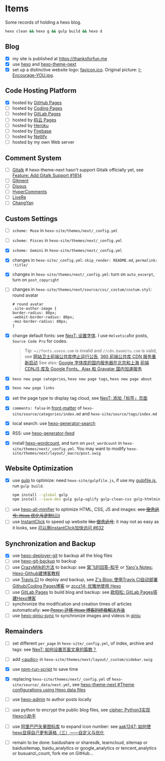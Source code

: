 # Items
Some records of holding a hexo blog.

``` bash
hexo clean && hexo g && gulp build && hexo d
```

## Blog
- [x] my site is published at https://thanksforfun.me
- [x] use [hexo](https://hexo.io/) and [hexo-theme-next](https://github.com/iissnan/hexo-theme-next/)
- [x] set up a distinctive website logo: [favicon.ico](/uploads/favicon.ico). Original picture: [I-Encourage-YOU.jpg](http://pic1.win4000.com/wallpaper/0/51ee2f28c52a7.jpg).

## Code Hosting Platform
- [x] hosted by [GitHub Pages](https://pages.github.com/)
- [ ] hosted by [Coding Pages](https://pages.coding.net/)
- [ ] hosted by [GitLab Pages](https://about.gitlab.com/features/pages/)
- [ ] hosted by [码云 Pages](http://git.mydoc.io/?t=180861)
- [ ] hosted by [Heroku](https://www.heroku.com/)
- [ ] hosted by [Firebase](https://firebase.google.com/)
- [ ] hosted by [Netlify](https://www.netlify.com/)
- [ ] hosted by my own Web server

## Comment System
- [ ] [Gitalk](https://github.com/gitalk/gitalk) # hexo-theme-next hasn't support Gitalk officially yet, see [Feature: Add Gitalk Support #1814](https://github.com/iissnan/hexo-theme-next/pull/1814)
- [ ] [Gitment](https://github.com/imsun/gitment)
- [ ] [Disqus](https://disqus.com/)
- [ ] [HyperComments](https://www.hypercomments.com/)
- [ ] [LiveRe](https://livere.com/insight/communite)
- [ ] [ChangYan](https://changyan.kuaizhan.com/)

## Custom Settings
- [ ] `scheme: Muse` in `hexo-site/themes/next/_config.yml`
- [ ] `scheme: Pisces` in `hexo-site/themes/next/_config.yml`
- [x] `scheme: Gemini` in `hexo-site/themes/next/_config.yml`

- [x] changes in `hexo-site/_config.yml`: `skip_render: README.md`, `permalink: :title/`
- [x] changes in `hexo-site/themes/next/_config.yml`: turn on `auto_excerpt`, turn on `post_copyright`
- [ ] changes in `hexo-site/themes/next/source/css/_costum/costum.styl`: round avatar
  ```
  # round avatar
  .site-author-image {
  border-radius: 80px;
  -webkit-border-radius: 80px;
  -moz-border-radius: 80px;
  }
  ```
- [x] change default fonts: see [NexT: 设置字体](http://theme-next.iissnan.com/theme-settings.html#fonts-customization). I use `Helvetica`for posts, `Source Code Pro` for codes.
  > Tip: ~`//fonts.useso.com` is invalid and `//cdn.baomitu.com` is valid, see [网站卫士前端公共库停止运行公告](http://wangzhan.360.com/notice/detail4), [360 前端公共库 CDN 服务重新启动](http://wangzhan.360.com/notice/detail/10005)
  See also: 
  [Google 字体库的国内服务器在北京和上海](https://www.zhihu.com/question/24955477/answer/120232550)
  [前端 CDNJS 库及 Google Fonts、Ajax 和 Gravatar 国内加速服务](https://sb.sb/css-cdn/)

- [x] `hexo new page categories`, `hexo new page tags`, `hexo new page about`
- [x] `hexo new page links`
- [x] set the page type to display tag cloud, see [NexT: 添加「标签」页面](http://theme-next.iissnan.com/theme-settings.html#tags-page)
- [x] `comments: false` in [front-matter](https://hexo.io/docs/front-matter.html) of `hexo-site/source/categories/index.md` and `hexo-site/source/tags/index.md`

- [x] local search: use [hexo-generator-search](https://github.com/PaicHyperionDev/hexo-generator-search)
- [x] RSS: use [hexo-generator-feed](https://github.com/hexojs/hexo-generator-feed)
- [x] install [hexo-wordcount](https://www.npmjs.com/package/hexo-wordcount), and turn on `post_wordcount` in `hexo-site/themes/next/_config.yml`. You may want to modify `hexo-site/themes/next/layout/_macro/post.swig`

## Website Optimization
- [x] use [gulp](https://gulpjs.com/) to optimize: need `hexo-site/gulpfile.js`, if use my [gulpfile.js](https://github.com/shangguanfch/shangguanfch.github.io/blob/src/gulpfile.js), run `gulp build`.
  ```bash
  npm install --global gulp
  npm install --save-dev gulp gulp-uglify gulp-clean-css gulp-htmlmin gulp-htmlclean gulp-imagemin gulp-concat
  ```
- [ ] use [hexo-all-minifier](https://github.com/chenzhutian/hexo-all-minifier) to optimize HTML, CSS, JS and images: ~~see [空念远兮: Hexo 优化与定制(二)](http://lukang.me/2015/optimization-of-hexo-2.html)~~
- [ ] use [InstantClick](http://instantclick.io/) to speed up website ~~like [空念远兮](http://lukang.me/2015/optimization-of-hexo-2.html#comments)~~: it may not as easy as it looks, see [可以用instantClick加快访问 #632](https://github.com/iissnan/hexo-theme-next/issues/632)

## Synchronization and Backup
- [x] use [hexo-deployer-git](https://github.com/hexojs/hexo-deployer-git) to backup all the blog files
- [ ] use [hexo-git-backup](https://github.com/coneycode/hexo-git-backup) to backup
- [ ] use [CrazyMilk的方法](http://crazymilk.github.io/2015/12/28/GitHub-Pages-Hexo%E6%90%AD%E5%BB%BA%E5%8D%9A%E5%AE%A2/) to backup: see [窝飞的回答-知乎](https://www.zhihu.com/question/21193762/answer/149965944) or [Yaro's Notes: Hexo-Github建博客教程](https://yaro97.github.io/2017/01/07/Hexo-Github%E5%BB%BA%E5%8D%9A%E5%AE%A2%E6%95%99%E7%A8%8B/)
- [ ] use [Travis CI](https://www.travis-ci.org/) to deploy and backup, see [Z's Blog: 使用Travis CI自动部署Github/Coding Pages博客](https://imzlp.me/posts/42318/) or [zccz14: 优雅地使用 Hexo](https://zccz14.com/2016/12/30/%E4%BC%98%E9%9B%85%E5%9C%B0%E4%BD%BF%E7%94%A8Hexo/)
- [ ] use [GitLab Pages](https://docs.gitlab.com/ee/user/project/pages/index.html) to build blog and backup: see [欧阳松: GitLab Pages搭建Hexo博客](https://www.ouyangsong.com/2017/05/28/gitlab-pages-hexo-cloudflare-ssl-markdown/)
- [ ] synchronize the modification and creation times of articles automatically: ~~see [Percy: 迁移 Hexo 博客的终极解决方法](http://blog.percymong.com/2017/07/08/hexo-super-solution-for-moving-blog/)~~
- [ ] use [hexo-qiniu-sync](https://github.com/gyk001/hexo-qiniu-sync) to synchronize images and videos in [qiniu](https://portal.qiniu.com)

## Remainders
- [ ] set different `per_page` in `hexo-site/_config.yml`, of index, archive and tags: see [NexT: 如何设置页面文章的篇数？](http://theme-next.iissnan.com/faqs.html#setting-page-size)
- [ ] add [\<audio\>](http://www.w3school.com.cn/tags/tag_audio.asp) in `hexo-site/themes/next/layout/_custom/sidebar.swig`
- [x] use [npm-run-script](https://docs.npmjs.com/cli/run-script) to save time
- [x] replacing `hexo-site/themes/next/_config.yml` of `hexo-site/source/_data/next.yml`, see [hexo-theme-next #Theme configurations using Hexo data files](https://github.com/iissnan/hexo-theme-next#theme-configurations-using-hexo-data-files-328)

- [ ] use [hexo-admin](https://github.com/jaredly/hexo-admin) to author posts locally
- [ ] use python to encrypt the public blog files, see [cipher: Python3实现Hexo小助手](http://www.ciphermagic.cn/python-helper-4-hexo.html)
- [ ] use [阿里巴巴矢量图标库](http://www.iconfont.cn/) to expand icon number: see [aak1247: 如何使hexo显得自己更有逼格（三）——自定义与优化](https://aak1247.github.io/2017/01/22/hexo-next-3/)

- [ ] remain to be done: baidushare or sharesdk, learncloud, sitemap or baidusitemap, baidu_analytics or google_analytics or tencent_analytics or busuanzi_count, fork me on GitHub...
